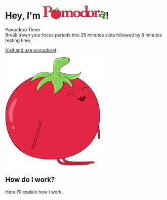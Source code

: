 # Hey, I'm ![logo pomodora](https://github.com/monifasol/pomodora/blob/master/src/images/logo-github.png)!

Pomodoro Timer    
Break down your focus periods into 25 minutes slots followed by 5 minutes resting time.

[Visit and use pomodora!](https://url).

![image of pomodora character](https://github.com/monifasol/pomodora/blob/master/src/images/tomato-github.png)

## How do I work?

Here I'll explain how I work.
